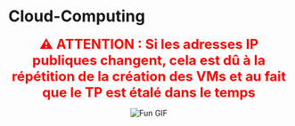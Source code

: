 # Cloud-Computing

<p align="center">
  <strong style="color:red; font-size:24px;">
    ⚠️ ATTENTION : Si les adresses IP publiques changent, cela est dû à la répétition de la création des VMs et au fait que le TP est étalé dans le temps
  </strong>
</p>
<p align="center">
  <img src="https://media4.giphy.com/media/v1.Y2lkPTc5MGI3NjExcjdhdzRyZ3J3c3p1dW0waDByNW5laDBpaHg4YXR4bWUwY212ZmUxayZlcD12MV9pbnRlcm5hbF9naWZfYnlfaWQmY3Q9Zw/pgcz9Arntj2Zq/giphy.gif" alt="Fun GIF" />
</p>
